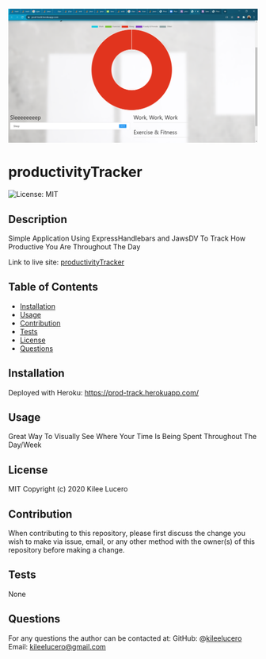 ![prodTrackScreen](./public/assets/prodTrackScreen.png)

# productivityTracker
![License: MIT](https://img.shields.io/badge/License-MIT-blue.svg)
## Description
Simple Application Using ExpressHandlebars and JawsDV  To Track How Productive You Are Throughout The Day

Link to live site: [productivityTracker](https://kileelucero.github.io/productivityTracker/)

## Table of Contents

* [Installation](#installation)
* [Usage](#usage)
* [Contribution](#contribution)
* [Tests](#tests)
* [License](#license)
* [Questions](#questions)

## Installation
Deployed with Heroku: https://prod-track.herokuapp.com/
## Usage
Great Way To Visually See Where Your Time Is Being Spent Throughout The Day/Week
## License
MIT
Copyright (c) 2020 Kilee Lucero
## Contribution
When contributing to this repository, please first discuss the change you wish to make via issue, email, or any other method with the owner(s) of this repository before making a change.
## Tests
None
## Questions
For any questions the author can be contacted at:
GitHub: @[kileelucero](https://github.com/kileelucero)
Email: kileelucero@gmail.com
